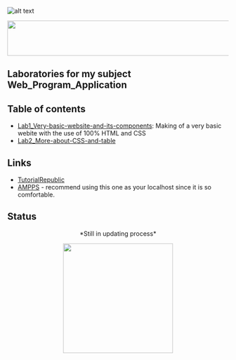 ![alt text](https://camo.githubusercontent.com/72e5d55be4f08bb5a916962c8ee363f63befdca8/68747470733a2f2f7472617669732d63692e6f72672f61766a696e6465722f4d696e696d616c2d546f646f2e7376673f6272616e63683d6d6173746572)

<img src = "https://thumbs.gfycat.com/AlarmingJaggedAlaskankleekai-size_restricted.gif" width = "800" height = "80"/> 

## Laboratories for my subject Web_Program_Application

## Table of contents

* [Lab1_Very-basic-website-and-its-components](https://github.com/NhutNguyen236/Web_Program_Application/tree/master/Lab01_518H0545): Making of a very basic webite with the use of 100% HTML and CSS
* [Lab2_More-about-CSS-and-table](https://github.com/NhutNguyen236/Web_Program_Application/tree/master/Lab02_518H0545)

## Links
* [TutorialRepublic](https://www.tutorialrepublic.com/twitter-bootstrap-tutorial/bootstrap-helper-classes.php)
* [AMPPS](https://ampps.com/download) - recommend using this one as your localhost since it is so comfortable.
## Status
<p align = "center">
  *Still in updating process*
</p>  

<p align = "center">
  <img src="https://thumbs.gfycat.com/WindyHarmoniousGrouper-small.gif" width="250" height="250"/>
</p>

